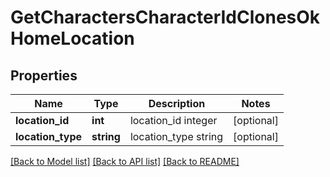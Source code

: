 # GetCharactersCharacterIdClonesOkHomeLocation

## Properties
Name | Type | Description | Notes
------------ | ------------- | ------------- | -------------
**location_id** | **int** | location_id integer | [optional] 
**location_type** | **string** | location_type string | [optional] 

[[Back to Model list]](../README.md#documentation-for-models) [[Back to API list]](../README.md#documentation-for-api-endpoints) [[Back to README]](../README.md)


